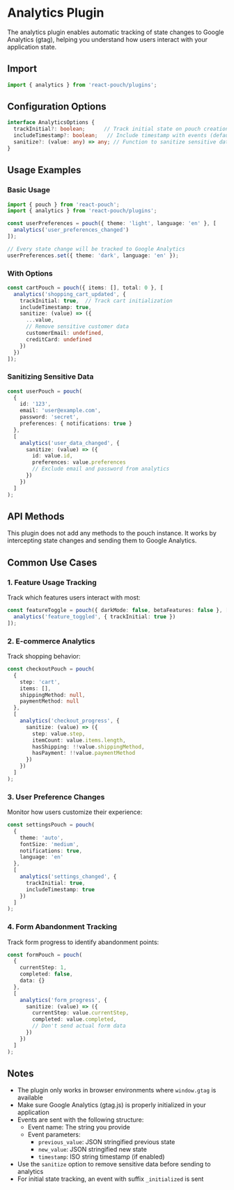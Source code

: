 # Analytics Plugin

The analytics plugin enables automatic tracking of state changes to Google Analytics (gtag), helping you understand how users interact with your application state.

## Import

```typescript
import { analytics } from 'react-pouch/plugins';
```

## Configuration Options

```typescript
interface AnalyticsOptions {
  trackInitial?: boolean;      // Track initial state on pouch creation (default: false)
  includeTimestamp?: boolean;   // Include timestamp with events (default: true)
  sanitize?: (value: any) => any; // Function to sanitize sensitive data (default: identity function)
}
```

## Usage Examples

### Basic Usage

```typescript
import { pouch } from 'react-pouch';
import { analytics } from 'react-pouch/plugins';

const userPreferences = pouch({ theme: 'light', language: 'en' }, [
  analytics('user_preferences_changed')
]);

// Every state change will be tracked to Google Analytics
userPreferences.set({ theme: 'dark', language: 'en' });
```

### With Options

```typescript
const cartPouch = pouch({ items: [], total: 0 }, [
  analytics('shopping_cart_updated', {
    trackInitial: true,  // Track cart initialization
    includeTimestamp: true,
    sanitize: (value) => ({
      ...value,
      // Remove sensitive customer data
      customerEmail: undefined,
      creditCard: undefined
    })
  })
]);
```

### Sanitizing Sensitive Data

```typescript
const userPouch = pouch(
  { 
    id: '123', 
    email: 'user@example.com', 
    password: 'secret',
    preferences: { notifications: true }
  },
  [
    analytics('user_data_changed', {
      sanitize: (value) => ({
        id: value.id,
        preferences: value.preferences
        // Exclude email and password from analytics
      })
    })
  ]
);
```

## API Methods

This plugin does not add any methods to the pouch instance. It works by intercepting state changes and sending them to Google Analytics.

## Common Use Cases

### 1. Feature Usage Tracking

Track which features users interact with most:

```typescript
const featureToggle = pouch({ darkMode: false, betaFeatures: false }, [
  analytics('feature_toggled', { trackInitial: true })
]);
```

### 2. E-commerce Analytics

Track shopping behavior:

```typescript
const checkoutPouch = pouch(
  { 
    step: 'cart',
    items: [],
    shippingMethod: null,
    paymentMethod: null
  },
  [
    analytics('checkout_progress', {
      sanitize: (value) => ({
        step: value.step,
        itemCount: value.items.length,
        hasShipping: !!value.shippingMethod,
        hasPayment: !!value.paymentMethod
      })
    })
  ]
);
```

### 3. User Preference Changes

Monitor how users customize their experience:

```typescript
const settingsPouch = pouch(
  {
    theme: 'auto',
    fontSize: 'medium',
    notifications: true,
    language: 'en'
  },
  [
    analytics('settings_changed', {
      trackInitial: true,
      includeTimestamp: true
    })
  ]
);
```

### 4. Form Abandonment Tracking

Track form progress to identify abandonment points:

```typescript
const formPouch = pouch(
  {
    currentStep: 1,
    completed: false,
    data: {}
  },
  [
    analytics('form_progress', {
      sanitize: (value) => ({
        currentStep: value.currentStep,
        completed: value.completed,
        // Don't send actual form data
      })
    })
  ]
);
```

## Notes

- The plugin only works in browser environments where `window.gtag` is available
- Make sure Google Analytics (gtag.js) is properly initialized in your application
- Events are sent with the following structure:
  - Event name: The string you provide
  - Event parameters:
    - `previous_value`: JSON stringified previous state
    - `new_value`: JSON stringified new state
    - `timestamp`: ISO string timestamp (if enabled)
- Use the `sanitize` option to remove sensitive data before sending to analytics
- For initial state tracking, an event with suffix `_initialized` is sent